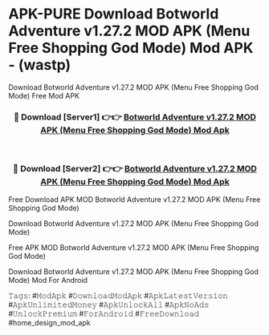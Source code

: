# APK-PURE Download Botworld Adventure v1.27.2 MOD APK (Menu Free Shopping God Mode) Mod APK - (wastp)
Download Botworld Adventure v1.27.2 MOD APK (Menu Free Shopping God Mode) Free Mod APK

<div align="center">
<h3>🔴 Download [Server1] 👉👉 <a href="https://apk-comot.site?title=Botworld_Adventure_v1.27.2_MOD_APK_(Menu_Free_Shopping_God_Mode)">Botworld Adventure v1.27.2 MOD APK (Menu Free Shopping God Mode) Mod Apk</a></h3><br>

<h3>🔴 Download [Server2] 👉👉 <a href="https://apk-comot.site?title=Botworld_Adventure_v1.27.2_MOD_APK_(Menu_Free_Shopping_God_Mode)">Botworld Adventure v1.27.2 MOD APK (Menu Free Shopping God Mode) Mod Apk</a></h3>
</div>


Free Download APK MOD Botworld Adventure v1.27.2 MOD APK (Menu Free Shopping God Mode)

Download Botworld Adventure v1.27.2 MOD APK (Menu Free Shopping God Mode) 

Free APK MOD Botworld Adventure v1.27.2 MOD APK (Menu Free Shopping God Mode) 

Download Botworld Adventure v1.27.2 MOD APK (Menu Free Shopping God Mode) Mod For Android

𝚃𝚊𝚐𝚜: #𝙼𝚘𝚍𝙰𝚙𝚔 #𝙳𝚘𝚠𝚗𝚕𝚘𝚊𝚍𝙼𝚘𝚍𝙰𝚙𝚔 #𝙰𝚙𝚔𝙻𝚊𝚝𝚎𝚜𝚝𝚅𝚎𝚛𝚜𝚒𝚘𝚗 #𝙰𝚙𝚔𝚄𝚗𝚕𝚒𝚖𝚒𝚝𝚎𝚍𝙼𝚘𝚗𝚎𝚢 #𝙰𝚙𝚔𝚄𝚗𝚕𝚘𝚌𝚔𝙰𝚕𝚕 #𝙰𝚙𝚔𝙽𝚘𝙰𝚍𝚜 #𝚄𝚗𝚕𝚘𝚌𝚔𝙿𝚛𝚎𝚖𝚒𝚞𝚖 #𝙵𝚘𝚛𝙰𝚗𝚍𝚛𝚘𝚒𝚍 #𝙵𝚛𝚎𝚎𝙳𝚘𝚠𝚗𝚕𝚘𝚊𝚍 #home_design_mod_apk
